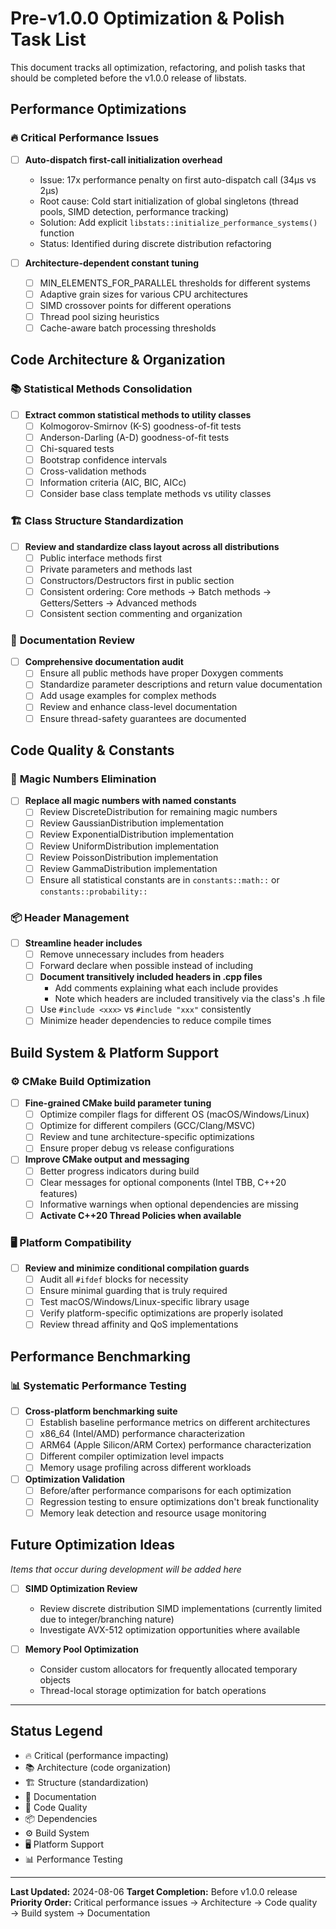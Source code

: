 # Pre-v1.0.0 Optimization & Polish Task List

This document tracks all optimization, refactoring, and polish tasks that should be completed before the v1.0.0 release of libstats.

## Performance Optimizations

### 🔥 **Critical Performance Issues**
- [ ] **Auto-dispatch first-call initialization overhead** 
  - Issue: 17x performance penalty on first auto-dispatch call (34μs vs 2μs)
  - Root cause: Cold start initialization of global singletons (thread pools, SIMD detection, performance tracking)
  - Solution: Add explicit `libstats::initialize_performance_systems()` function
  - Status: Identified during discrete distribution refactoring

- [ ] **Architecture-dependent constant tuning**
  - [ ] MIN_ELEMENTS_FOR_PARALLEL thresholds for different systems
  - [ ] Adaptive grain sizes for various CPU architectures
  - [ ] SIMD crossover points for different operations
  - [ ] Thread pool sizing heuristics
  - [ ] Cache-aware batch processing thresholds

## Code Architecture & Organization

### 📚 **Statistical Methods Consolidation**
- [ ] **Extract common statistical methods to utility classes**
  - [ ] Kolmogorov-Smirnov (K-S) goodness-of-fit tests
  - [ ] Anderson-Darling (A-D) goodness-of-fit tests  
  - [ ] Chi-squared tests
  - [ ] Bootstrap confidence intervals
  - [ ] Cross-validation methods
  - [ ] Information criteria (AIC, BIC, AICc)
  - [ ] Consider base class template methods vs utility classes

### 🏗️ **Class Structure Standardization**
- [ ] **Review and standardize class layout across all distributions**
  - [ ] Public interface methods first
  - [ ] Private parameters and methods last
  - [ ] Constructors/Destructors first in public section
  - [ ] Consistent ordering: Core methods → Batch methods → Getters/Setters → Advanced methods
  - [ ] Consistent section commenting and organization

### 📖 **Documentation Review**
- [ ] **Comprehensive documentation audit**
  - [ ] Ensure all public methods have proper Doxygen comments
  - [ ] Standardize parameter descriptions and return value documentation
  - [ ] Add usage examples for complex methods
  - [ ] Review and enhance class-level documentation
  - [ ] Ensure thread-safety guarantees are documented

## Code Quality & Constants

### 🔢 **Magic Numbers Elimination**
- [ ] **Replace all magic numbers with named constants**
  - [ ] Review DiscreteDistribution for remaining magic numbers
  - [ ] Review GaussianDistribution implementation
  - [ ] Review ExponentialDistribution implementation  
  - [ ] Review UniformDistribution implementation
  - [ ] Review PoissonDistribution implementation
  - [ ] Review GammaDistribution implementation
  - [ ] Ensure all statistical constants are in `constants::math::` or `constants::probability::`

### 📦 **Header Management**
- [ ] **Streamline header includes**
  - [ ] Remove unnecessary includes from headers
  - [ ] Forward declare when possible instead of including
  - [ ] **Document transitively included headers in .cpp files**
    - Add comments explaining what each include provides
    - Note which headers are included transitively via the class's .h file
  - [ ] Use `#include <xxx>` vs `#include "xxx"` consistently
  - [ ] Minimize header dependencies to reduce compile times

## Build System & Platform Support

### ⚙️ **CMake Build Optimization**
- [ ] **Fine-grained CMake build parameter tuning**
  - [ ] Optimize compiler flags for different OS (macOS/Windows/Linux)
  - [ ] Optimize for different compilers (GCC/Clang/MSVC)
  - [ ] Review and tune architecture-specific optimizations
  - [ ] Ensure proper debug vs release configurations

- [ ] **Improve CMake output and messaging**
  - [ ] Better progress indicators during build
  - [ ] Clear messages for optional components (Intel TBB, C++20 features)
  - [ ] Informative warnings when optional dependencies are missing
  - [ ] **Activate C++20 Thread Policies when available**

### 🖥️ **Platform Compatibility**
- [ ] **Review and minimize conditional compilation guards**
  - [ ] Audit all `#ifdef` blocks for necessity
  - [ ] Ensure minimal guarding that is truly required
  - [ ] Test macOS/Windows/Linux-specific library usage
  - [ ] Verify platform-specific optimizations are properly isolated
  - [ ] Review thread affinity and QoS implementations

## Performance Benchmarking

### 📊 **Systematic Performance Testing**
- [ ] **Cross-platform benchmarking suite**
  - [ ] Establish baseline performance metrics on different architectures
  - [ ] x86_64 (Intel/AMD) performance characterization
  - [ ] ARM64 (Apple Silicon/ARM Cortex) performance characterization
  - [ ] Different compiler optimization level impacts
  - [ ] Memory usage profiling across different workloads

- [ ] **Optimization Validation**
  - [ ] Before/after performance comparisons for each optimization
  - [ ] Regression testing to ensure optimizations don't break functionality
  - [ ] Memory leak detection and resource usage monitoring

## Future Optimization Ideas
*Items that occur during development will be added here*

- [ ] **SIMD Optimization Review**
  - Review discrete distribution SIMD implementations (currently limited due to integer/branching nature)
  - Investigate AVX-512 optimization opportunities where available

- [ ] **Memory Pool Optimization**
  - Consider custom allocators for frequently allocated temporary objects
  - Thread-local storage optimization for batch operations

---

## Status Legend
- 🔥 Critical (performance impacting)
- 📚 Architecture (code organization)
- 🏗️ Structure (standardization)  
- 📖 Documentation
- 🔢 Code Quality
- 📦 Dependencies
- ⚙️ Build System
- 🖥️ Platform Support
- 📊 Performance Testing

---

**Last Updated:** 2024-08-06
**Target Completion:** Before v1.0.0 release
**Priority Order:** Critical performance issues → Architecture → Code quality → Build system → Documentation
